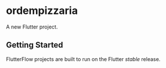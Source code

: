 # ordempizzaria

A new Flutter project.

## Getting Started

FlutterFlow projects are built to run on the Flutter _stable_ release.
